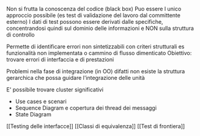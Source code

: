 Non si frutta la conoscenza del codice (black box)
Puo essere l unico approccio possibile (es test di validazione del lavoro dal committente esterno)
I dati di test possono essere derivati dalle specifiche, concentrandosi quindi sul dominio delle informazioni e NON sulla struttura di controllo

Permette di identificare errori non sintetizzabili con criteri strutturali es funzionalità non implementata o cammino di flusso dimenticato
Obiettivo: trovare errori di interfaccia e di prestazioni

Problemi nella fase di integrazione (in OO) difatti non esiste la struttura gerarchica che possa guidare l'integrazione delle unità

E' possibile trovare cluster significativi
- Use cases e scenari
- Sequence Diagram e copertura dei thread dei messaggi
- State Diagram

[[Testing delle interfacce]]
[[Classi di equivalenza]]
[[Test di frontiera]]